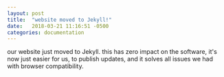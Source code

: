 ```yaml
---
layout: post
title:  "website moved to Jekyll!"
date:   2018-03-21 11:16:51 -0500
categories: documentation
---
```


our website just moved to Jekyll.  this has zero impact on the software,
it's now just easier for us, to publish updates, and it solves all issues we
had with browser compatibility.